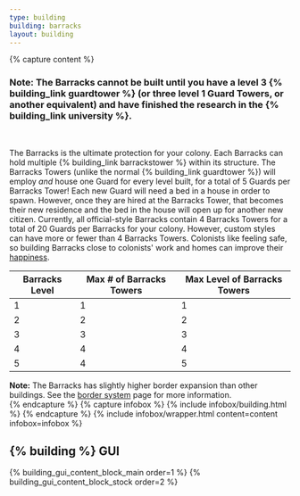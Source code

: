 ```yaml
---
type: building
building: barracks
layout: building
---
```

{% capture content %}
### Note: The Barracks cannot be built until you have a level 3 {% building_link guardtower %} (or three level 1 Guard Towers, or another equivalent) and have finished the research in the {% building_link university %}. 
<br>

The Barracks is the ultimate protection for your colony. Each Barracks can hold multiple {% building_link barrackstower %} within its structure. The Barracks Towers (unlike the normal {% building_link guardtower %}) will employ *and* house one Guard for every level built, for a total of 5 Guards per Barracks Tower! Each new Guard will need a bed in a house in order to spawn. However, once they are hired at the Barracks Tower, that becomes their new residence and the bed in the house will open up for another new citizen. Currently, all official-style Barracks contain 4 Barracks Towers for a total of 20 Guards per Barracks for your colony. However, custom styles can have more or fewer than 4 Barracks Towers. Colonists like feeling safe, so building Barracks close to colonists' work and homes can improve their [happiness](../../source/systems/happinessandsaturation).

| Barracks Level | Max # of Barracks Towers | Max Level of Barracks Towers |
|----------------|--------------------------|------------------------------|
| 1              | 1                        | 1                            |
| 2              | 2                        | 2                            |
| 3              | 3                        | 3                            |
| 4              | 4                        | 4                            |
| 5              | 4                        | 5                            |

**Note:** The Barracks has slightly higher border expansion than other buildings. See the [border system](../../source/systems/border) page for more information.
<br>
{% endcapture %}
{% capture infobox %}
{% include infobox/building.html %}
{% endcapture %}
{% include infobox/wrapper.html content=content infobox=infobox %}

## {% building %} GUI

{% building_gui_content_block_main order=1 %}
{% building_gui_content_block_stock order=2 %}